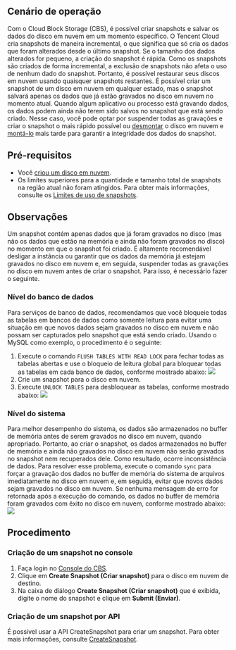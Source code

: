 ## Cenário de operação
Com o Cloud Block Storage (CBS), é possível criar snapshots e salvar os dados do disco em nuvem em um momento específico. O Tencent Cloud cria snapshots de maneira incremental, o que significa que só cria os dados que foram alterados desde o último snapshot. Se o tamanho dos dados alterados for pequeno, a criação do snapshot é rápida. Como os snapshots são criados de forma incremental, a exclusão de snapshots não afeta o uso de nenhum dado do snapshot. Portanto, é possível restaurar seus discos em nuvem usando quaisquer snapshots restantes.
É possível criar um snapshot de um disco em nuvem em qualquer estado, mas o snapshot salvará apenas os dados que já estão gravados no disco em nuvem no momento atual. Quando algum aplicativo ou processo está gravando dados, os dados podem ainda não terem sido salvos no snapshot que está sendo criado. Nesse caso, você pode optar por suspender todas as gravações e criar o snapshot o mais rápido possível ou [desmontar](https://intl.cloud.tencent.com/document/product/362/32400) o disco em nuvem e [montá-lo](https://intl.cloud.tencent.com/document/product/362/32401) mais tarde para garantir a integridade dos dados do snapshot.

## Pré-requisitos
- Você [criou um disco em nuvem](https://intl.cloud.tencent.com/document/product/362/5744).
- Os limites superiores para a quantidade e tamanho total de snapshots na região atual não foram atingidos. Para obter mais informações, consulte os [Limites de uso de snapshots](https://intl.cloud.tencent.com/document/product/362/32406#use-limits-on-snapshot).

## Observações
Um snapshot contém apenas dados que já foram gravados no disco (mas não os dados que estão na memória e ainda não foram gravados no disco) no momento em que o snapshot foi criado. É altamente recomendável desligar a instância ou garantir que os dados da memória já estejam gravados no disco em nuvem e, em seguida, suspender todas as gravações no disco em nuvem antes de criar o snapshot. Para isso, é necessário fazer o seguinte.
### Nível do banco de dados
Para serviços de banco de dados, recomendamos que você bloqueie todas as tabelas em bancos de dados como somente leitura para evitar uma situação em que novos dados sejam gravados no disco em nuvem e não possam ser capturados pelo snapshot que está sendo criado. Usando o MySQL como exemplo, o procedimento é o seguinte:
1. Execute o comando `FLUSH TABLES WITH READ LOCK` para fechar todas as tabelas abertas e use o bloqueio de leitura global para bloquear todas as tabelas em cada banco de dados, conforme mostrado abaixo:
![](https://main.qcloudimg.com/raw/287ad27cec557a52a3386a60b937dc9b.png)
2. Crie um snapshot para o disco em nuvem.
3. Execute `UNLOCK TABLES` para desbloquear as tabelas, conforme mostrado abaixo:
![](https://main.qcloudimg.com/raw/8a5fdcb0df254f0f9afcf3ef86679fc0.png)

### Nível do sistema
Para melhor desempenho do sistema, os dados são armazenados no buffer de memória antes de serem gravados no disco em nuvem, quando apropriado. Portanto, ao criar o snapshot, os dados armazenados no buffer de memória e ainda não gravados no disco em nuvem não serão gravados no snapshot nem recuperados dele. Como resultado, ocorre inconsistência de dados.
Para resolver esse problema, execute o comando `sync` para forçar a gravação dos dados no buffer de memória do sistema de arquivos imediatamente no disco em nuvem e, em seguida, evitar que novos dados sejam gravados no disco em nuvem. Se nenhuma mensagem de erro for retornada após a execução do comando, os dados no buffer de memória foram gravados com êxito no disco em nuvem, conforme mostrado abaixo:
![](https://main.qcloudimg.com/raw/e1b0ac245e325281a0693f7ae43946ff.png)


<span id="CreateSnapshot"></span>
## Procedimento
### Criação de um snapshot no console
1. Faça login no [Console do CBS](https://console.cloud.tencent.com/cvm/cbs).
2. Clique em **Create Snapshot (Criar snapshot)** para o disco em nuvem de destino.
3. Na caixa de diálogo **Create Snapshot (Criar snapshot)** que é exibida, digite o nome do snapshot e clique em **Submit (Enviar)**.

### Criação de um snapshot por API
É possível usar a API CreateSnapshot para criar um snapshot. Para obter mais informações, consulte [CreateSnapshot](https://intl.cloud.tencent.com/document/product/362/15648).
